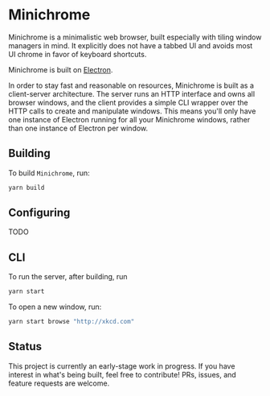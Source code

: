 # Minichrome

Minichrome is a minimalistic web browser, built especially with tiling window
managers in mind.  It explicitly does not have a tabbed UI and avoids most UI
chrome in favor of keyboard shortcuts.

Minichrome is built on [Electron](https://electronjs.org).

In order to stay fast and reasonable on resources, Minichrome is built as a
client-server architecture.  The server runs an HTTP interface and owns all
browser windows, and the client provides a simple CLI wrapper over the HTTP
calls to create and manipulate windows.  This means you'll only have one
instance of Electron running for all your Minichrome windows, rather than one
instance of Electron per window.

## Building

To build `Minichrome`, run:

```sh
yarn build
```

## Configuring

TODO

## CLI

To run the server, after building, run 

```sh
yarn start
```

To open a new window, run:

```sh
yarn start browse "http://xkcd.com"
```

## Status

This project is currently an early-stage work in progress.  If you have interest
in what's being built, feel free to contribute!  PRs, issues, and feature
requests are welcome.
